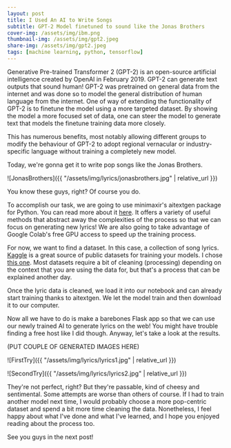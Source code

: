 ```yaml
---
layout: post
title: I Used An AI to Write Songs
subtitle: GPT-2 Model finetuned to sound like the Jonas Brothers
cover-img: /assets/img/ibm.png
thumbnail-img: /assets/img/gpt2.jpeg
share-img: /assets/img/gpt2.jpeg
tags: [machine learning, python, tensorflow]
---
```


Generative Pre-trained Transformer 2 (GPT-2) is an open-source artificial intelligence created by OpenAI in February 2019. GPT-2 can generate text outputs that sound human! GPT-2 was pretrained on general data from the internet and was done so to model the general distribution of human language from the internet. One of way of extending the functionality of GPT-2 is to finetune the model using a more targeted dataset. By showing the model a more focused set of data, one can steer the model to generate text that models the finetune training data more closely. 

This has numerous benefits, most notably allowing different groups to modify the behaviour of GPT-2 to adopt regional vernacular or industry-specific language without training a completely new model.

Today, we're gonna get it to write pop songs like the Jonas Brothers.

![JonasBrothers]({{ "/assets/img/lyrics/jonasbrothers.jpg" | relative_url }})

You know these guys, right? Of course you do.

To accomplish our task, we are going to use minimaxir's aitextgen package for Python. You can read more about it [here](https://github.com/minimaxir/aitextgen). It offers a variety of useful methods that abstract away the complexities of the process so that we can focus on generating new lyrics! We are also going to take advantage of Google Colab's free GPU access to speed up the training process.

For now, we want to find a dataset. In this case, a collection of song lyrics. [Kaggle](https://www.kaggle.com/) is a great source of public datasets for training your models. I chose [this one](https://www.kaggle.com/neisse/scrapped-lyrics-from-6-genres). Most datasets require a bit of cleaning (processing) depending on the context that you are using the data for, but that's a process that can be explained another day. 

Once the lyric data is cleaned, we load it into our notebook and can already start training thanks to aitextgen. We let the model train and then download it to our computer.

Now all we have to do is make a barebones Flask app so that we can use our newly trained AI to generate lyrics on the web! You might have trouble finding a free host like I did though. Anyway, let's take a look at the results.

(PUT COUPLE OF GENERATED IMAGES HERE)

![FirstTry]({{ "/assets/img/lyrics/lyrics1.jpg" | relative_url }})

![SecondTry]({{ "/assets/img/lyrics/lyrics2.jpg" | relative_url }})

They're not perfect, right? But they're passable, kind of cheesy and sentimental. Some attempts are worse than others of course. If I had to train another model next time, I would probably choose a more pop-centric dataset and spend a bit more time cleaning the data. Nonetheless, I feel happy about what I've done and what I've learned, and I hope you enjoyed reading about the process too.

See you guys in the next post!



<!-- ![UI]({{ "/assets/img/ui.png" | relative_url }}) 

Neoquest Auto is a simple-to-use program built with Python and Selenium that helps users to easily
complete the game and get the game trophies by automating the majority of gameplay including map movement, grinding, 
and weapon upgrades, taking the player all the way from the starting square to the final bosses.
It follows a predefined completion strategy that has been tested and modified over multiple runs 
(not tested on InSaNe mode). 
The only user interaction required is choosing the corresponding program option to complete 
each part of the game.

As of now, the program does not keep track of game state on exit.
This may change in the future, but make sure you can run each function to completion before starting.

### Prerequisites

- [Python 3](https://www.python.org/downloads/)
- [Google Chrome](https://www.google.com/intl/en_ca/chrome/)
- [Adblock for Chrome](https://chrome.google.com/webstore/detail/adblock-%E2%80%94-best-ad-blocker/gighmmpiobklfepjocnamgkkbiglidom)

This program has only been tested for Windows.

### Installing

to prepare the program's starting point, login to Neopets and start a new Neoquest game. Once you see the following page, you are finished:

![Skillscreen]({{ "/assets/img/skillscreen.jpeg" | relative_url }}) 

After making a copy of this repository, open the folder in the terminal of your choice and create and activate your virtual environment (venv). 

[Your virtual environment creation instructions](https://docs.python.org/3/library/venv.html) will differ based on what terminal you use.

For example, Windows users using Powershell might perform the following commands:

```
py -m venv venv

venv/Scripts/Activate.ps1
```

Once your venv is activated, use the following command to install the necessary requirements to 
your venv:

```
pip install -r requirements.txt
```

The program is almost ready to run. There are two text files in the src/txtfiles folder named userinfo.txt and 
adblockpath.txt. In userinfo.txt, enter your Neopets username on the first line of the file, 
and your password on the second line.

![Userinfoexample]({{ "/assets/img/userinfoexample.jpeg" | relative_url }}) 

The program can run without adblock enabled, but it will run slowly.
For now, [consult this thread](https://www.reddit.com/r/learnpython/comments/4zzn69/how_do_i_get_adblockplus_to_work_with_selenium/)
for instructions on how to find the path to your adblock extension folder. 
Copy this folder path into adblockpath.txt.
Below is an example of what the folder path could look like for a windows user:

![FolderPath]({{ "/assets/img/extensionfolderexample.jpeg" | relative_url }}) 

Note: I have tried implementing an "Eager" pageLoadStrategy for the Selenium WebDriver, 
and while it does speed up the program, it is still far slower than blocking ads altogether.

Now, navigate to the src directory and run autoplayerlauncher.py to start the program:

```
cd src

py ./autoplayerlauncher.py
```

The program should now launch and present you the following interface:

![ProgramMenu]({{ "/assets/img/programmenuexample.jpeg" | relative_url }}) 

At this point, simply make sure you are on the skill screen and enter 1 in the program.
Below is a list of very rough completion times one can expect for each function:

Option 1: 20~ minutes

Option 2: 50~ minutes

Option 3: 3~ hours

Option 4: 3~ hours

Option 5: 1 hour 40~ minutes

Option 6: 55 minutes

Option 7 (end of game): 1 hour 20~ minutes

## Built With

* [Python](https://www.python.org) - The programming language used
* [Selenium](https://www.selenium.dev) - Used for automating browser navigation -->

